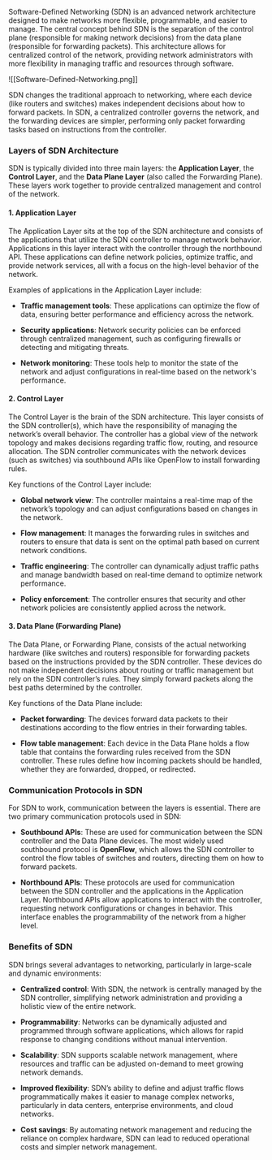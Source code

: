 Software-Defined Networking (SDN) is an advanced network architecture designed to make networks more flexible, programmable, and easier to manage. The central concept behind SDN is the separation of the control plane (responsible for making network decisions) from the data plane (responsible for forwarding packets). This architecture allows for centralized control of the network, providing network administrators with more flexibility in managing traffic and resources through software.

![[Software-Defined-Networking.png]]

SDN changes the traditional approach to networking, where each device (like routers and switches) makes independent decisions about how to forward packets. In SDN, a centralized controller governs the network, and the forwarding devices are simpler, performing only packet forwarding tasks based on instructions from the controller.

### Layers of SDN Architecture

SDN is typically divided into three main layers: the **Application Layer**, the **Control Layer**, and the **Data Plane Layer** (also called the Forwarding Plane). These layers work together to provide centralized management and control of the network.

#### 1. Application Layer

The Application Layer sits at the top of the SDN architecture and consists of the applications that utilize the SDN controller to manage network behavior. Applications in this layer interact with the controller through the northbound API. These applications can define network policies, optimize traffic, and provide network services, all with a focus on the high-level behavior of the network.

Examples of applications in the Application Layer include:

- **Traffic management tools**: These applications can optimize the flow of data, ensuring better performance and efficiency across the network.

- **Security applications**: Network security policies can be enforced through centralized management, such as configuring firewalls or detecting and mitigating threats.

- **Network monitoring**: These tools help to monitor the state of the network and adjust configurations in real-time based on the network's performance.

#### 2. Control Layer

The Control Layer is the brain of the SDN architecture. This layer consists of the SDN controller(s), which have the responsibility of managing the network’s overall behavior. The controller has a global view of the network topology and makes decisions regarding traffic flow, routing, and resource allocation. The SDN controller communicates with the network devices (such as switches) via southbound APIs like OpenFlow to install forwarding rules.

Key functions of the Control Layer include:

- **Global network view**: The controller maintains a real-time map of the network’s topology and can adjust configurations based on changes in the network.

- **Flow management**: It manages the forwarding rules in switches and routers to ensure that data is sent on the optimal path based on current network conditions.

- **Traffic engineering**: The controller can dynamically adjust traffic paths and manage bandwidth based on real-time demand to optimize network performance.

- **Policy enforcement**: The controller ensures that security and other network policies are consistently applied across the network.

#### 3. Data Plane (Forwarding Plane)

The Data Plane, or Forwarding Plane, consists of the actual networking hardware (like switches and routers) responsible for forwarding packets based on the instructions provided by the SDN controller. These devices do not make independent decisions about routing or traffic management but rely on the SDN controller’s rules. They simply forward packets along the best paths determined by the controller.

Key functions of the Data Plane include:

- **Packet forwarding**: The devices forward data packets to their destinations according to the flow entries in their forwarding tables.

- **Flow table management**: Each device in the Data Plane holds a flow table that contains the forwarding rules received from the SDN controller. These rules define how incoming packets should be handled, whether they are forwarded, dropped, or redirected.

### Communication Protocols in SDN

For SDN to work, communication between the layers is essential. There are two primary communication protocols used in SDN:

- **Southbound APIs**: These are used for communication between the SDN controller and the Data Plane devices. The most widely used southbound protocol is **OpenFlow**, which allows the SDN controller to control the flow tables of switches and routers, directing them on how to forward packets.

- **Northbound APIs**: These protocols are used for communication between the SDN controller and the applications in the Application Layer. Northbound APIs allow applications to interact with the controller, requesting network configurations or changes in behavior. This interface enables the programmability of the network from a higher level.

### Benefits of SDN

SDN brings several advantages to networking, particularly in large-scale and dynamic environments:

- **Centralized control**: With SDN, the network is centrally managed by the SDN controller, simplifying network administration and providing a holistic view of the entire network.

- **Programmability**: Networks can be dynamically adjusted and programmed through software applications, which allows for rapid response to changing conditions without manual intervention.

- **Scalability**: SDN supports scalable network management, where resources and traffic can be adjusted on-demand to meet growing network demands.

- **Improved flexibility**: SDN’s ability to define and adjust traffic flows programmatically makes it easier to manage complex networks, particularly in data centers, enterprise environments, and cloud networks.

- **Cost savings**: By automating network management and reducing the reliance on complex hardware, SDN can lead to reduced operational costs and simpler network management.